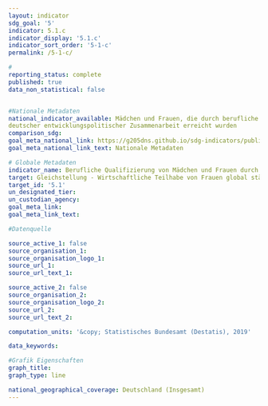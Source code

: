 ```yaml
---
layout: indicator                       
sdg_goal: '5'                       
indicator: 5.1.c                       
indicator_display: '5.1.c'                       
indicator_sort_order: '5-1-c'                       
permalink: /5-1-c/                       

#                       
reporting_status: complete                       
published: true                       
data_non_statistical: false                       


#Nationale Metadaten                       
national_indicator_available: Mädchen und Frauen, die durch berufliche Qualifizierungsmaßnahmen
deutscher entwicklungspolitischer Zusammenarbeit erreicht wurden                       
comparison_sdg:                       
goal_meta_national_link: https://g205dns.github.io/sdg-indicators/public/MetaDe/5.1.c.pdf
goal_meta_national_link_text: Nationale Metadaten                       

# Globale Metadaten                       
indicator_name: Berufliche Qualifizierung von Mädchen und Frauen durch deutsche entwicklungspolitische Zusammenarbeit                       
target: Gleichstellung - Wirtschaftliche Teilhabe von Frauen global stärken                       
target_id: '5.1'                       
un_designated_tier:                        
un_custodian_agency:                        
goal_meta_link:                        
goal_meta_link_text:                        

#Datenquelle                       

source_active_1: false                       
source_organisation_1:                        
source_organisation_logo_1:                        
source_url_1:                        
source_url_text_1:                        

source_active_2: false                       
source_organisation_2:                        
source_organisation_logo_2:                        
source_url_2:                        
source_url_text_2:                        

computation_units: '&copy; Statistisches Bundesamt (Destatis), 2019'                       

data_keywords:                        

#Grafik Eigenschaften                       
graph_title:                        
graph_type: line                       

national_geographical_coverage: Deutschland (Insgesamt)
---
```

